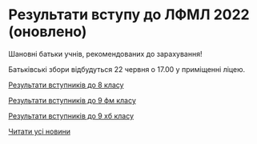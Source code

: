 # Результати вступу до ЛФМЛ 2022 (оновлено)

Шановні батьки учнів, рекомендованих до зарахування!

Батьківські збори відбудуться 22 червня о 17.00 у приміщенні ліцею.


[Результати вступників до 8 класу](/files/blog/результати-вступу-до-лфмл-2022-оновлено/вступ-22_8кл.pdf)

[Результати вступників до 9 фм класу](/files/blog/результати-вступу-до-лфмл-2022-оновлено/вступ-22-9.pdf)

[Результати вступників до 9 хб класу](/files/blog/результати-вступу-до-лфмл-2022-оновлено/вступ-22-9хб.pdf)

[Читати усі новини](/news)

